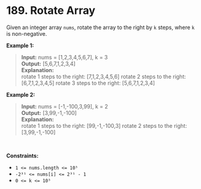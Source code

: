 # 189. Rotate Array

Given an integer array `nums`, rotate the array to the right by `k` steps, where `k` is non-negative.

**Example 1:**

>**Input:** nums = [1,2,3,4,5,6,7], k = 3 <br>
**Output:** [5,6,7,1,2,3,4] <br>
**Explanation:** <br>
rotate 1 steps to the right: [7,1,2,3,4,5,6]
rotate 2 steps to the right: [6,7,1,2,3,4,5]
rotate 3 steps to the right: [5,6,7,1,2,3,4]

**Example 2:**

> **Input:** nums = [-1,-100,3,99], k = 2 <br>
**Output:** [3,99,-1,-100] <br>
**Explanation:** <br>
rotate 1 steps to the right: [99,-1,-100,3] 
rotate 2 steps to the right: [3,99,-1,-100]
 
<br>

**Constraints:**

- `1 <= nums.length <= 10⁵`
- `-2³¹ <= nums[i] <= 2³¹ - 1`
- `0 <= k <= 10⁵`